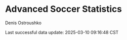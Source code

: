 # Advanced Soccer Statistics
Denis Ostroushko

<!-- gfm -->

Last successful data update: 2025-03-10 09:16:48 CST
